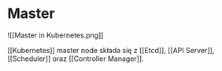 # Master

![[Master in Kubernetes.png]]

[[Kubernetes]] master node składa się z [[Etcd]], [[API Server]], [[Scheduler]] oraz [[Controller Manager]]. 